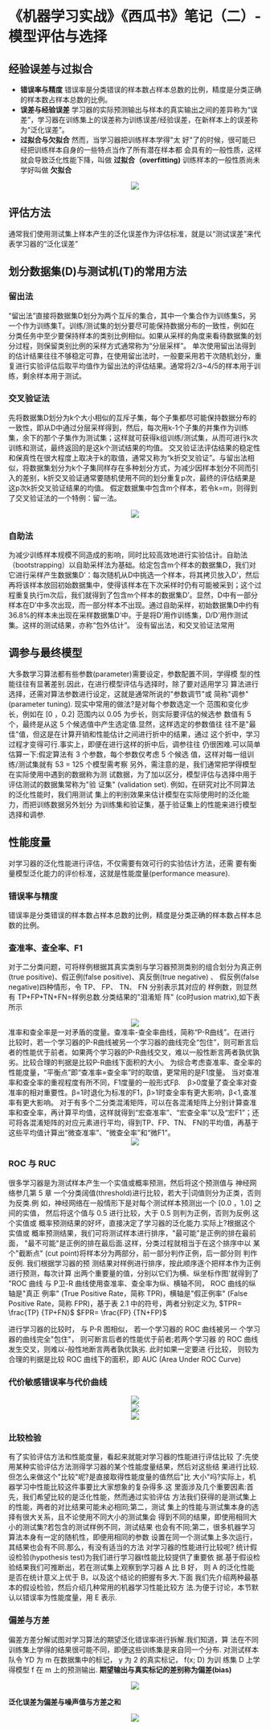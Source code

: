 # 《机器学习实战》《西瓜书》笔记（二）- 模型评估与选择
## 经验误差与过拟合
- **错误率与精度**
错误率是分类错误的样本数占样本总数的比例，精度是分类正确的样本数占样本总数的比例。
- **误差与经验误差**
学习器的实际预测输出与样本的真实输出之间的差异称为“误差”，学习器在训练集上的误差称为训练误差/经验误差，在新样本上的误差称为“泛化误差”。
- **过拟合与欠拟合**
然而，当学习器把训练样本学得"太 好"了的时候，很可能巳经把训练样本自身的一些特点当作了所有潜在样本都 会具有的一般性质，这样就会导致泛化性能下降，叫做 **过拟合（overfitting)**
训练样本的一般性质尚未学好叫做 **欠拟合**
<div align = center>
<img src=https://img.vim-cn.com/30/0e0722ac9770db63a1185dd505a770f82ec37a.png>
</div>

## 评估方法
通常我们使用测试集上样本产生的泛化误差作为评估标准，就是以“测试误差”来代表学习器的“泛化误差”
## 划分数据集(D)与测试机(T)的常用方法
### 留出法
“留出法”直接将数据集D划分为两个互斥的集合，其中一个集合作为训练集S，另一个作为训练集T。训练/测试集的划分要尽可能保持数据分布的一致性，例如在分类任务中至少要保持样本的类别比例相似。如果从采样的角度来看待数据集的划分过程，则保留类别比例的采样方式通常称为“分层采样”。
单次使用留出法得到的估计结果往往不够稳定可靠，在使用留出法时，一般要采用若干次随机划分，重复进行实验评估后取平均值作为留出法的评估结果。通常将2/3~4/5的样本用于训练，剩余样本用于测试。
### 交叉验证法
先将数据集D划分为k个大小相似的互斥子集，每个子集都尽可能保持数据分布的一致性，即从D中通过分层采样得到，然后，每次用k-1个子集的并集作为训练集，余下的那个子集作为测试集；这样就可获得k组训练/测试集，从而可进行k次训练和测试，最终返回的是这k个测试结果的均值。
交叉验证法评估结果的稳定性和保真性在很大程度上取决于k的取值，通常又称为“k折交叉验证”。与留出法相似，将数据集划分为k个子集同样存在多种划分方式，为减少因样本划分不同而引入的差别，k折交叉验证通常要随机使用不同的划分重复p次，最终的评估结果是这p次k折交叉验证结果的均值。
假定数据集中包含m个样本，若令k=m，则得到了交叉验证法的一个特例：留一法。
<div align = center>
<img src = https://img.vim-cn.com/a3/a25652e1f7a9e0ef4038c3fbf67f4d31bc04be.png>
</div>

### 自助法
为减少训练样本规模不同造成的影响，同时比较高效地进行实验估计。自助法（bootstrapping）以自助采样法为基础。给定包含m个样本的数据集D，我们对它进行采样产生数据集D’：每次随机从D中挑选一个样本，将其拷贝放入D’，然后再将该样本放回初始数据集中，使得该样本在下次采样时仍有可能被采到；这个过程重复执行m次后，我们就得到了包含m个样本的数据集D’。显然，D中有一部分样本在D’中多次出现，而一部分样本不出现。通过自助采样，初始数据集D中约有36.8%的样本未出现在采样数据集D’中。于是将D’用作训练集，D/D’用作测试集。这样的测试结果，亦称“包外估计”。
没有留出法，和交叉验证法常用

## 调参与最终模型
大多数学习算法都有些参数(parameter)需要设定，参数配置不同，学得模 型的性能往往有显著差别.因此，在进行模型评估与选择时，除了要对适用学习 算法进行选择，还需对算法参数进行设定，这就是通常所说的"参数调节"或 简称"调参" (parameter tuning).
现实中常用的做法?是对每个参数选定一个 范围和变化步长，例如在 [0 ，0.2] 范围内以 0.05 为步长，则实际要评估的候选参 数值有 5 个，最终是从这 5 个候选值中产生选定值.显然，这样选定的参数值往 往不是"最佳"值，但这是在计算开销和性能估计之间进行折中的结果，通过 这个折中，学习过程才变得可行.事实上，即便在进行这样的折中后，调参往往 仍很困难.可以简单估算一下:假定算法有 3 个参数，每个参数仅考虑 5 个候选 值，这样对每一组训练/测试集就有 53 = 125 个模型需考察
另外，需注意的是，我们通常把学得模型在实际使用中遇到的数据称为测 试数据，为了加以区分，模型评估与选择中用于评估测试的数据集常称为"验 证集" (validation set). 例如，在研究对比不同算法的泛化性能时，我们用测试 集上的判别效果来估计模型在实际使用时的泛化能力，而把训练数据另外划分 为训练集和验证集，基于验证集上的性能来进行模型选择和调参.

## 性能度量
对学习器的泛化性能进行评估，不仅需要有效可行的实验估计方法，还需 要有衡量模型泛化能力的评价标准，这就是性能度量(performance measure).
### 错误率与精度
错误率是分类错误的样本数占样本总数的比例，精度是分类正确的样本数占样本总数的比例。
### 查准率、查全率、F1
对于二分类问题，可将样例根据其真实类别与学习器预测类别的组合划分为真正例(true positive)、假正例(false positive)、真反倒(true negative) 、 假反例(false negative)四种情形，令 TP、 FP、 TN、 FN 分别表示其对应的 样例数，则显然有 TP+FP+TN+FN=样例总数.分类结果的"泪淆矩 阵" (co时usion matrix),如下表所示
<div align = center>
<img src = https://img.vim-cn.com/42/14fe59f1eb909caaeb22588f2f4594c29c6682.png>
</div>
准率和查全率是一对矛盾的度量。查准率-查全率曲线，简称“P-R曲线”。在进行比较时，若一个学习器的P-R曲线被另一个学习器的曲线完全“包住”，则可断言后者的性能优于前者。如果两个学习器的P-R曲线交叉，难以一般性断言两者孰优孰劣。比较合理的判据是比较P-R曲线下面积的大小。
为综合考虑查准率、查全率的性能度量，“平衡点”即“查准率=查全率”时的取值，更常用的是F1度量。
当对查准率和查全率的重视程度有所不同，F1度量的一般形式Fβ.　β>0度量了查全率对查准率的相对重要性。β=1时退化为标准的F1，β>1时查全率有更大影响，β<1,查准率有更大影响。
对于有多个二分类混淆矩阵，可以在各混淆矩阵上分别计算查准率和查全率，再计算平均值，这样就得到“宏查准率”、“宏查全率”以及“宏F1”；还可将各混淆矩阵的对应元素进行平均，得到TP、FP、TN、 FN的平均值，再基于这些平均值计算出“微查准率”、“微查全率”和“微F1”。
<div align = center>
<img src =https://img.vim-cn.com/4e/de127ae4820dca223d54d1e8cf1fb9eab42d37.png>
</div>

### ROC 与 RUC
很多学习器是为测试样本产生一个实值或概率预测，然后将这个预测值与 神经网络参几第 5 章
一个分类阔值(threshold)进行比较，若大于|词值则分为正类，否则为反类.例 如，神经网络在一般情形下是对每个测试样本预测出一个 [0.0 ，1.0] 之间的实值， 然后将这个值与 0.5 进行比较，大于 0.5 则判为正例，否则为反例.这个实值或 概率预测结果的好坏，直接决定了学习器的泛化能力.实际上?根据这个实值或 概率预测结果，我们可将测试样本进行排序，"最可能"是正例的排在最前面， "最不可能"是正例的排在最后面.这样，分类过程就相当于在这个排序中以 某个"截断点" (cut point)将样本分为两部分，前一部分判作正例，后一部分则 判作反例.
我们根据学习器的预 测结果对样例进行排序，按此顺序逐个把样本作为正例进行预测，每次计算 出两个重要量的值，分别以它们为横、纵坐标作图'就得到了 "ROC 曲线 与 P卫-R 曲线使用查准率、查全率为纵、横轴不同， ROC 曲线的纵轴是"真正 例率" (True Positive Rate，简称 TPR)，横轴是"假正例率" (False Positive Rate，简称 FPR)，基于表 2.1 中的符号，两者分别定义为,
$TPR= \frac{TP} {TP+FN}$
$FPR= \frac{FP} {TN+FP}$

进行学习器的比较时， 与 P-R 图相似， 若一个学习器的 ROC 曲线被另一
个学习器的曲线完全"包住"， 则可断言后者的性能优于前者;若两个学习器 的 ROC 曲线发生交叉，则难以-般性地断言两者孰优孰劣. 此时如果一定要进 行比较， 则较为合理的判据是比较 ROC 曲线下的面积，即 AUC (Area Under ROC Curve)
### 代价敏感错误率与代价曲线
<div align = center>
<img src =https://img.vim-cn.com/a7/92725fd772dbf66d9a108906ca5154fa42081a.png>
</div>
<div align = center>
<img src = https://img.vim-cn.com/1b/655c2c88f7541eaef782c9fc1b2611c6174fc8.png>
</div>
<div align = center>
<img src = https://img.vim-cn.com/08/4616ba375fc1fdf425257fe78da623dd23ce4d.png>
</div>

### 比较检验
有了实验评估方法和性能度量，看起来就能对学习器的性能进行评估比较 了:先使用某种实验评估方法测得学习器的某个性能度量结果，然后对这些结 果进行比较.但怎么来做这个"比较"呢?是直接取得性能度量的值然后"比 大小"吗?实际上，机器学习中性能比较这件事要比大家想象的复杂得多.这 里面涉及几个重要因素:首先，我们希望比较的是泛化性能，然而通过实验评估 方法我们获得的是测试集上的性能，两者的对比结果可能未必相同;第二，测试 集上的性能与测试集本身的选择有很大关系，且不论使用不同大小的测试集会 得到不同的结果，即使用相同大小的测试集?若包含的测试样例不同，测试结果 也会有不同;第二，很多机器学习算法本身有一定的随机性，即便用相同的参数 设置在同一个测试集上多次运行，其结果也会有不同.那么，有没有适当的方法 对学习器的性能进行比较呢? 统计假设检验(hypothesis test)为我们进行学习器t性能比较提供了重要依 据.基于假设检验结果我们可推断出，若在测试集上观察到学习器 A 比 B 好， 则 A 的泛化性能是否在统计意义上优于 B，以及这个结论的把握有多大.下面 我们先介绍两种最基本的假设检验，然后介绍几种常用的机器学习性能比较方 法.为便于讨论，本节默认以错误率为性能度量，用 E 表示.
### 偏差与方差
偏差方差分解试图对学习算法的期望泛化错误率进行拆解.我们知道，算 法在不同训练集上学得的结果很可能不同，即便这些训练集是来自同一个分布. 对测试样本队令 YD 为 m 在数据集中的标记， y 为 2 的真实标记， f(x; D) 为训 练集 D 上学得模型 f 在 m 上的预测输出.
**期望输出与真实标记的差别称为偏差(bias)**
<div align = center>
<img src = https://img.vim-cn.com/11/682d2fceff5b7f82736f9d08f3646f50cc1fe3.png>
</div>

**泛化误差为偏差与噪声值与方差之和**
<div align = center>
<img src = https://img.vim-cn.com/5e/aa3982956888fcbd37ef36f06d6cde0e0c4b36.png>
</div>